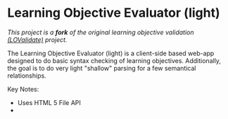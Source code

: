 Learning Objective Evaluator (light)
=============
_This project is a **fork** of the original learning objective validation [(LOValidate)](https://github.com/JayLan/LOValidate.git) project._

The Learning Objective Evaluator (light) is a client-side based web-app designed to do basic syntax checking of
learning objectives. Additionally, the goal is to do very light "shallow" parsing for a few semantical relationships.

Key Notes:
* Uses HTML 5 File API
* 

